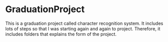 # GraduationProject
This is a graduation project called character recognition system. It includes lots of steps so that I was starting again and again to project. Therefore, it includes folders that explains the form of the project.  
